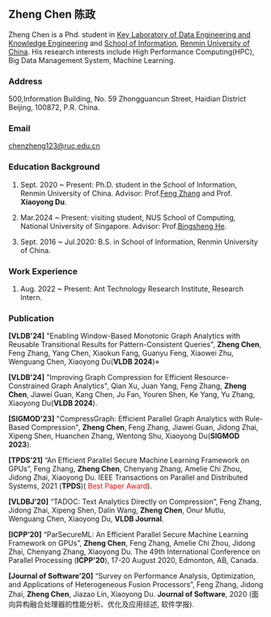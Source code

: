## Zheng Chen 陈政

Zheng Chen is a Phd. student in  [Key Laboratory of Data Engineering and Knowledge Engineering](http://deke.ruc.edu.cn/) and [School of Information](http://info.ruc.edu.cn/), [Renmin University of China](http://www.ruc.edu.cn/). His research interests include High Performance Computing(HPC), Big Data Management System, Machine Learning.


### Address

500,Information Building, No. 59 Zhongguancun Street, Haidian District Beijing, 100872, P.R. China.

### Email

[chenzheng123@ruc.edu.cn](chenzheng123@ruc.edu.cn)

### Education Background

1. Sept. 2020 ~ Present: Ph.D. student in the School of Information, Renmin University of China. Advisor:  Prof.[Feng Zhang](https://fengzhangcs.github.io/) and Prof. **Xiaoyong Du**.

2. Mar.2024 ~ Present: visiting student, NUS School of Computing, National University of Singapore. Advisor: Prof.[Bingsheng He](https://www.comp.nus.edu.sg/~hebs/).

3. Sept. 2016 ~ Jul.2020:  B.S. in School of Information, Renmin University of China.

### Work Experience

1. Aug. 2022 ~ Present: Ant Technology Research Institute, Research Intern.

### Publication

**[VLDB'24]** "Enabling Window-Based Monotonic Graph Analytics with Reusable Transitional Results for Pattern-Consistent Queries", **Zheng Chen**, Feng Zhang, Yang Chen, Xiaokun Fang, Guanyu Feng, Xiaowei Zhu, Wenguang Chen, Xiaoyong Du(**VLDB 2024**)⋄

**[VLDB'24]** "Improving Graph Compression for Efficient Resource-Constrained Graph Analytics", Qian Xu, Juan Yang, Feng Zhang, **Zheng Chen**, Jiawei Guan, Kang Chen, Ju Fan, Youren Shen, Ke Yang, Yu Zhang, Xiaoyong Du(**VLDB 2024**).

**[SIGMOD'23]** "CompressGraph: Efficient Parallel Graph Analytics with Rule-Based Compression", **Zheng Chen**, Feng Zhang, Jiawei Guan, Jidong Zhai, Xipeng Shen, Huanchen Zhang, Wentong Shu, Xiaoyong Du(**SIGMOD 2023**).

**[TPDS’21]** “An Efficient Parallel Secure Machine Learning Framework on GPUs”, Feng Zhang, **Zheng Chen**, Chenyang Zhang, Amelie Chi Zhou, Jidong Zhai, Xiaoyong Du. IEEE Transactions on Parallel and Distributed Systems, 2021 (**TPDS**)(<font color="red"> Best Paper Award</font>).

**[VLDBJ’20]** “TADOC: Text Analytics Directly on Compression”, Feng Zhang, Jidong Zhai, Xipeng Shen, Dalin Wang, **Zheng Chen**, Onur Mutlu, Wenguang Chen, Xiaoyong Du, **VLDB Journal**.

**[ICPP’20]** “ParSecureML: An Efficient Parallel Secure Machine Learning Framework on GPUs”, **Zheng Chen**, Feng Zhang, Amelie Chi Zhou, Jidong Zhai, Chenyang Zhang, Xiaoyong Du. The 49th International Conference on Parallel Processing (**ICPP'20**), 17-20 August 2020, Edmonton, AB, Canada.

**[Journal of Software’20]** “Survey on Performance Analysis, Optimization, and Applications of Heterogeneous Fusion Processors”, Feng Zhang, Jidong Zhai, **Zheng Chen**, Jiazao Lin, Xiaoyong Du.  **Journal of Software**, 2020 (面向异构融合处理器的性能分析、优化及应用综述, 软件学报).
